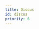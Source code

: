```yaml
---
title: Discus
id: discus
priority: 6
---
```


<script src="https://giscus.bundlejs.com/client.js" data-repo="okikio/bundlejs"
data-repo-id="MDEwOlJlcG9zaXRvcnkzNjE4NjgyNTM=" data-category="General"
data-category-id="MDE4OkRpc2N1c3Npb25DYXRlZ29yeTMyODg3MDcw" data-mapping="pathname" data-reactions-enabled="1"
data-emit-metadata="0" data-input-position="bottom" data-theme="dark" data-lang="en" data-loading="lazy"
crossorigin="anonymous" defer fetchpriority="low" client:visible
></script>